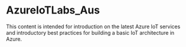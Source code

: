 # AzureIoTLabs_Aus
This content is intended for introduction on the latest Azure IoT services and introductory best practices for building a basic IoT architecture in Azure.
